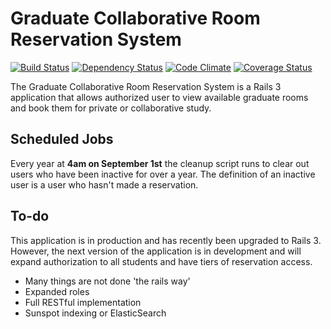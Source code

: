 # Graduate Collaborative Room Reservation System

[![Build Status](https://travis-ci.org/NYULibraries/rooms.png?branch=master)](https://travis-ci.org/NYULibraries/rooms)
[![Dependency Status](https://gemnasium.com/NYULibraries/rooms.png)](https://gemnasium.com/NYULibraries/rooms)
[![Code Climate](https://codeclimate.com/github/NYULibraries/rooms.png)](https://codeclimate.com/github/NYULibraries/rooms)
[![Coverage Status](https://coveralls.io/repos/NYULibraries/rooms/badge.png)](https://coveralls.io/r/NYULibraries/rooms)

The Graduate Collaborative Room Reservation System is a Rails 3 application that allows authorized user to view available graduate rooms and book them for private or collaborative study.

## Scheduled Jobs

Every year at **4am on September 1st** the cleanup script runs to clear out users who have been inactive for over a year. The definition of an inactive user is a user who hasn't made a reservation.

## To-do

This application is in production and has recently been upgraded to Rails 3. However, the next version of the application is in development and will expand authorization to all students and have tiers of reservation access.

* Many things are not done 'the rails way'
* Expanded roles
* Full RESTful implementation
* Sunspot indexing or ElasticSearch